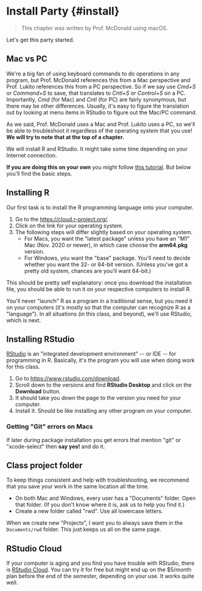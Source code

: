 # Install Party {#install}

> This chapter was written by Prof. McDonald using macOS.

Let's get this party started.

## Mac vs PC

We're a big fan of using keyboard commands to do operations in any program, but Prof. McDonald references this from a Mac perspective and Prof. Lukito references this from a PC perspective. So if we say use *Cmd+S* or *Command+S* to save, that translates to *Cntl+S* or *Control+S* on a PC. Importantly, *Cmd* (for Mac) and *Cntl* (for PC) are fairly synonymous, but there may be other differences. Usually, it's easy to figure the translation out by looking at menu items in RStudio to figure out the Mac/PC command.

As we said, Prof. McDonald uses a Mac and Prof. Lukito uses a PC, so we'll be able to troubleshoot it regardless of the operating system that you use! **We will try to note that at the top of a chapter.**

We will install R and RStudio. It might take some time depending on your Internet connection.

**If you are doing this on your own** you might follow [this tutorial](https://learnr-examples.shinyapps.io/ex-setup-r/). But below you'll find the basic steps.

## Installing R

Our first task is to install the R programming language onto your computer. 

1. Go to the <https://cloud.r-project.org/>.
1. Click on the link for your operating system.
1. The following steps will differ slightly based on your operating system.
    + For Macs, you want the "latest package" unless you have an "M1" Mac (Nov. 2020 or newer), in which case choose the **arm64.pkg** version.
    + For Windows, you want the "base" package. You'll need to decide whether you want the 32- or 64-bit version. (Unless you've got a pretty old system, chances are you'll want 64-bit.)

This should be pretty self explanatory: once you download the installation file, you should be able to run it on your respective computers to install R.

You'll never "launch" R as a program in a traditional sense, but you need it on your computers (it's mostly so that the computer can recognize R as a "language"). In all situations (in this class, and beyond), we'll use RStudio, which is next.

## Installing RStudio

[RStudio](https://www.rstudio.com/) is an "integrated development environment" -- or IDE -- for programming in R. Basically, it's the program you will use when doing work for this class.

1. Go to <https://www.rstudio.com/download>.
2. Scroll down to the versions and find **RStudio Desktop** and click on the **Download** button.
3. It should take you down the page to the version you need for your computer.
4. Install it. Should be like installing any other program on your computer.

### Getting "Git" errors on Macs

If later during package installation you get errors that mention "git" or "xcode-select" then **say yes!** and do it.

## Class project folder

To keep things consistent and help with troubleshooting, we recommend that you save your work in the same location all the time.

- On both Mac and Windows, every user has a "Documents" folder. Open that folder. (If you don't know where it is, ask us to help you find it.)
- Create a new folder called "rwd". Use all lowercase letters.

When we create new "Projects", I want you to always save them in the `Documents/rwd` folder. This just keeps us all on the same page.

## RStudio Cloud

If your computer is aging and you find you have trouble with RStudio, there is [RStudio Cloud](https://rstudio.cloud/). You can try it for free but might end up on the $5/month plan before the end of the semester, depending on your use. It works quite well.
